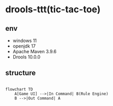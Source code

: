 # drools-ttt(tic-tac-toe)

## env 

- windows 11
- openjdk 17
- Apache Maven 3.9.6
- Drools 10.0.0

## structure 

```mermaid

flowchart TD
    A[Game UI] -->|In Command| B(Rule Engine)
    B -->|Out Command| A
```

